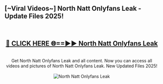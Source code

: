 <h2>[~Viral Videos~] North Natt Onlyfans Leak - Update Files 2025!</h2>
<br>
<div align="center">
<h2><a href="https://betterlinks.top/A2PfLJ" rel="nofollow">🔴 CLICK HERE 🌐==►► North Natt Onlyfans Leak</a></h2>
<br>
Get North Natt Onlyfans Leak and all content. Now you can access all videos and pictures of North Natt Onlyfans Leak. New Updated Files 2025!
<br>
<br>
<a href="https://betterlinks.top/A2PfLJ" rel="nofollow" data-target="animated-image.originalLink"><img src="https://i.ibb.co.com/WyWwxjT/player-gif2.gif" alt="North Natt Onlyfans Leak" style="max-width: 100%; display: inline-block;" data-target="animated-image.originalImage"></a>
</div>
<br>

